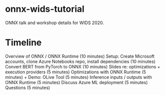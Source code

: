 # onnx-wids-tutorial
ONNX talk and workshop details for WIDS 2020.

# Timeline
Overview of ONNX / ONNX Runtime (10 minutes)
Setup: Create Microsoft accounts, clone Azure Notebooks repo, install dependencies (10 minutes)
Convert BERT from PyTorch to ONNX (10 minutes)
Slides re: optimizations + execution providers (5 minutes)
Optimizations with ONNX Runtime (5 minutes) + Demo: OLive Tool (5 minutes)
Inference inputs / outputs with ONNX Runtime (5 minutes)
Discuss Azure ML deployment (5 minutes)
Questions (5 minutes)
